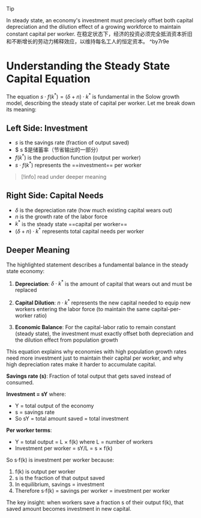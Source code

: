 >[!tip]
> In steady state, an economy's investment must precisely offset both capital depreciation and the dilution effect of a growing workforce to maintain constant capital per worker.
>在稳定状态下，经济的投资必须完全抵消资本折旧和不断增长的劳动力稀释效应，以维持每名工人的恒定资本。
>  ^by7r9e
# Understanding the Steady State Capital Equation

The equation $s \cdot f(k^*) = (\delta + n) \cdot k^*$ is fundamental in the Solow growth model, describing the steady state of capital per worker. Let me break down its meaning:

## Left Side: Investment
- $s$ is the savings rate (fraction of output saved)
-  $ s $是储蓄率（节省输出的一部分）
- $f(k^*)$ is the production function (output per worker)
- $s \cdot f(k^*)$ represents the ==investment== per worker
>[!info] 
>read under deeper meaning

## Right Side: Capital Needs
- $\delta$ is the depreciation rate (how much existing capital wears out)
- $n$ is the growth rate of the labor force
- $k^*$ is the steady state ==capital per worker==
- $(\delta + n) \cdot k^*$ represents total capital needs per worker

## Deeper Meaning

The highlighted statement describes a fundamental balance in the steady state economy:

1. **Depreciation**: $\delta \cdot k^*$ is the amount of capital that wears out and must be replaced

2. **Capital Dilution**: $n \cdot k^*$ represents the new capital needed to equip new workers entering the labor force (to maintain the same capital-per-worker ratio)

3. **Economic Balance**: For the capital-labor ratio to remain constant (steady state), the investment must exactly offset both depreciation and the dilution effect from population growth

This equation explains why economies with high population growth rates need more investment just to maintain their capital per worker, and why high depreciation rates make it harder to accumulate capital.


**Savings rate (s)**: Fraction of total output that gets saved instead of consumed.

**Investment = sY** where:
- Y = total output of the economy
- s = savings rate
- So sY = total amount saved = total investment

**Per worker terms**:
- Y = total output = L × f(k) where L = number of workers
- Investment per worker = sY/L = s × f(k)

So s·f(k) is investment per worker because:
1. f(k) is output per worker
2. s is the fraction of that output saved
3. In equilibrium, savings = investment
4. Therefore s·f(k) = savings per worker = investment per worker

The key insight: when workers save a fraction s of their output f(k), that saved amount becomes investment in new capital.